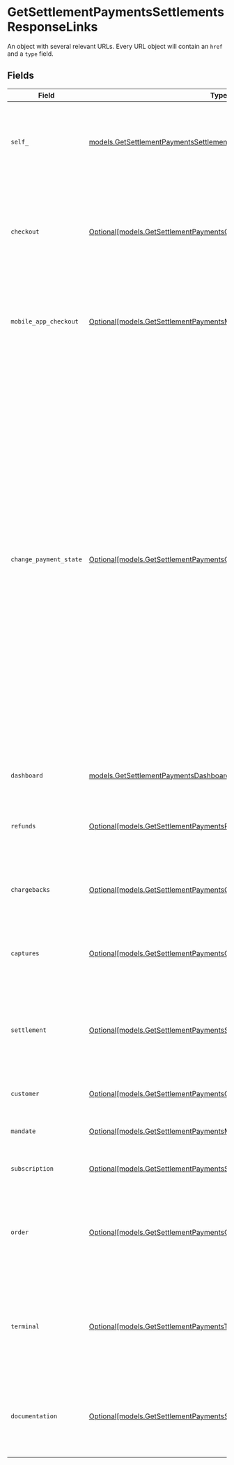 # GetSettlementPaymentsSettlementsResponseLinks

An object with several relevant URLs. Every URL object will contain an `href` and a `type` field.


## Fields

| Field                                                                                                                                                                                                                                                                                                                                                                                                                            | Type                                                                                                                                                                                                                                                                                                                                                                                                                             | Required                                                                                                                                                                                                                                                                                                                                                                                                                         | Description                                                                                                                                                                                                                                                                                                                                                                                                                      |
| -------------------------------------------------------------------------------------------------------------------------------------------------------------------------------------------------------------------------------------------------------------------------------------------------------------------------------------------------------------------------------------------------------------------------------- | -------------------------------------------------------------------------------------------------------------------------------------------------------------------------------------------------------------------------------------------------------------------------------------------------------------------------------------------------------------------------------------------------------------------------------- | -------------------------------------------------------------------------------------------------------------------------------------------------------------------------------------------------------------------------------------------------------------------------------------------------------------------------------------------------------------------------------------------------------------------------------- | -------------------------------------------------------------------------------------------------------------------------------------------------------------------------------------------------------------------------------------------------------------------------------------------------------------------------------------------------------------------------------------------------------------------------------- |
| `self_`                                                                                                                                                                                                                                                                                                                                                                                                                          | [models.GetSettlementPaymentsSettlementsSelf](../models/getsettlementpaymentssettlementsself.md)                                                                                                                                                                                                                                                                                                                                 | :heavy_check_mark:                                                                                                                                                                                                                                                                                                                                                                                                               | In v2 endpoints, URLs are commonly represented as objects with an `href` and `type` field.                                                                                                                                                                                                                                                                                                                                       |
| `checkout`                                                                                                                                                                                                                                                                                                                                                                                                                       | [Optional[models.GetSettlementPaymentsCheckout]](../models/getsettlementpaymentscheckout.md)                                                                                                                                                                                                                                                                                                                                     | :heavy_minus_sign:                                                                                                                                                                                                                                                                                                                                                                                                               | The URL your customer should visit to make the payment. This is where you should redirect the customer to.                                                                                                                                                                                                                                                                                                                       |
| `mobile_app_checkout`                                                                                                                                                                                                                                                                                                                                                                                                            | [Optional[models.GetSettlementPaymentsMobileAppCheckout]](../models/getsettlementpaymentsmobileappcheckout.md)                                                                                                                                                                                                                                                                                                                   | :heavy_minus_sign:                                                                                                                                                                                                                                                                                                                                                                                                               | The deeplink URL to the app of the payment method. Currently only available for `bancontact`.                                                                                                                                                                                                                                                                                                                                    |
| `change_payment_state`                                                                                                                                                                                                                                                                                                                                                                                                           | [Optional[models.GetSettlementPaymentsChangePaymentState]](../models/getsettlementpaymentschangepaymentstate.md)                                                                                                                                                                                                                                                                                                                 | :heavy_minus_sign:                                                                                                                                                                                                                                                                                                                                                                                                               | For test mode payments in certain scenarios, a hosted interface is available to help you test different payment states.<br/><br/>Firstly, for recurring test mode payments. Recurring payments do not have a checkout URL, because these payments are executed without any user interaction.<br/><br/>Secondly, for paid test mode payments. The payment state screen will then allow you to create a refund or chargeback for the test payment. |
| `dashboard`                                                                                                                                                                                                                                                                                                                                                                                                                      | [models.GetSettlementPaymentsDashboard](../models/getsettlementpaymentsdashboard.md)                                                                                                                                                                                                                                                                                                                                             | :heavy_check_mark:                                                                                                                                                                                                                                                                                                                                                                                                               | Direct link to the payment in the Mollie Dashboard.                                                                                                                                                                                                                                                                                                                                                                              |
| `refunds`                                                                                                                                                                                                                                                                                                                                                                                                                        | [Optional[models.GetSettlementPaymentsRefunds]](../models/getsettlementpaymentsrefunds.md)                                                                                                                                                                                                                                                                                                                                       | :heavy_minus_sign:                                                                                                                                                                                                                                                                                                                                                                                                               | The API resource URL of the [refunds](list-payment-refunds) that belong to this payment.                                                                                                                                                                                                                                                                                                                                         |
| `chargebacks`                                                                                                                                                                                                                                                                                                                                                                                                                    | [Optional[models.GetSettlementPaymentsChargebacks]](../models/getsettlementpaymentschargebacks.md)                                                                                                                                                                                                                                                                                                                               | :heavy_minus_sign:                                                                                                                                                                                                                                                                                                                                                                                                               | The API resource URL of the [chargebacks](list-payment-chargebacks) that belong to this payment.                                                                                                                                                                                                                                                                                                                                 |
| `captures`                                                                                                                                                                                                                                                                                                                                                                                                                       | [Optional[models.GetSettlementPaymentsCaptures]](../models/getsettlementpaymentscaptures.md)                                                                                                                                                                                                                                                                                                                                     | :heavy_minus_sign:                                                                                                                                                                                                                                                                                                                                                                                                               | The API resource URL of the [captures](list-payment-captures) that belong to this payment.                                                                                                                                                                                                                                                                                                                                       |
| `settlement`                                                                                                                                                                                                                                                                                                                                                                                                                     | [Optional[models.GetSettlementPaymentsSettlement]](../models/getsettlementpaymentssettlement.md)                                                                                                                                                                                                                                                                                                                                 | :heavy_minus_sign:                                                                                                                                                                                                                                                                                                                                                                                                               | The API resource URL of the [settlement](get-settlement) this payment has been settled with. Not present if not yet settled.                                                                                                                                                                                                                                                                                                     |
| `customer`                                                                                                                                                                                                                                                                                                                                                                                                                       | [Optional[models.GetSettlementPaymentsCustomer]](../models/getsettlementpaymentscustomer.md)                                                                                                                                                                                                                                                                                                                                     | :heavy_minus_sign:                                                                                                                                                                                                                                                                                                                                                                                                               | The API resource URL of the [customer](get-customer).                                                                                                                                                                                                                                                                                                                                                                            |
| `mandate`                                                                                                                                                                                                                                                                                                                                                                                                                        | [Optional[models.GetSettlementPaymentsMandate]](../models/getsettlementpaymentsmandate.md)                                                                                                                                                                                                                                                                                                                                       | :heavy_minus_sign:                                                                                                                                                                                                                                                                                                                                                                                                               | The API resource URL of the [mandate](get-mandate).                                                                                                                                                                                                                                                                                                                                                                              |
| `subscription`                                                                                                                                                                                                                                                                                                                                                                                                                   | [Optional[models.GetSettlementPaymentsSubscription]](../models/getsettlementpaymentssubscription.md)                                                                                                                                                                                                                                                                                                                             | :heavy_minus_sign:                                                                                                                                                                                                                                                                                                                                                                                                               | The API resource URL of the [subscription](get-subscription).                                                                                                                                                                                                                                                                                                                                                                    |
| `order`                                                                                                                                                                                                                                                                                                                                                                                                                          | [Optional[models.GetSettlementPaymentsOrder]](../models/getsettlementpaymentsorder.md)                                                                                                                                                                                                                                                                                                                                           | :heavy_minus_sign:                                                                                                                                                                                                                                                                                                                                                                                                               | The API resource URL of the [order](get-order) this payment was created for. Not present if not created for an order.                                                                                                                                                                                                                                                                                                            |
| `terminal`                                                                                                                                                                                                                                                                                                                                                                                                                       | [Optional[models.GetSettlementPaymentsTerminal]](../models/getsettlementpaymentsterminal.md)                                                                                                                                                                                                                                                                                                                                     | :heavy_minus_sign:                                                                                                                                                                                                                                                                                                                                                                                                               | The API resource URL of the [terminal](get-terminal) this payment was created for. Only present for point-of-sale payments.                                                                                                                                                                                                                                                                                                      |
| `documentation`                                                                                                                                                                                                                                                                                                                                                                                                                  | [Optional[models.GetSettlementPaymentsSettlementsResponseDocumentation]](../models/getsettlementpaymentssettlementsresponsedocumentation.md)                                                                                                                                                                                                                                                                                     | :heavy_minus_sign:                                                                                                                                                                                                                                                                                                                                                                                                               | In v2 endpoints, URLs are commonly represented as objects with an `href` and `type` field.                                                                                                                                                                                                                                                                                                                                       |